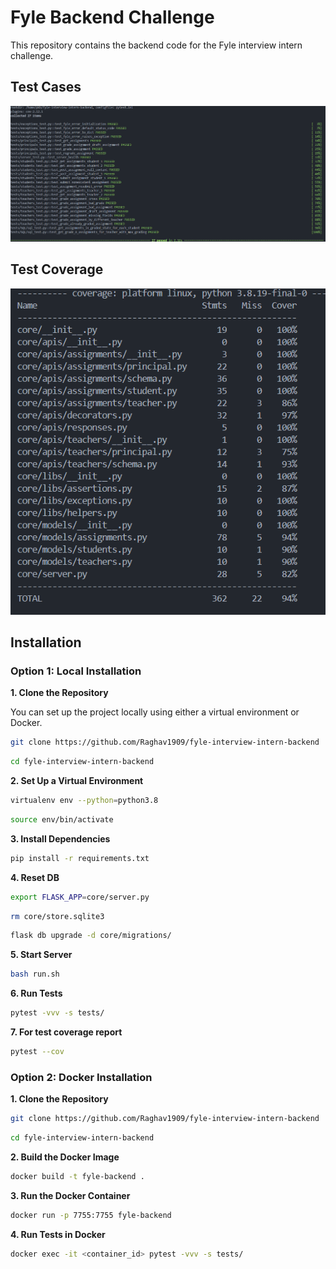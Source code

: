 # Fyle Backend Challenge

This repository contains the backend code for the Fyle interview intern challenge.

## Test Cases

![alt text](image.png)


## Test Coverage
![alt text](image-1.png)


## Installation

### Option 1: Local Installation

**1. Clone the Repository**

You can set up the project locally using either a virtual environment or Docker.

```bash
git clone https://github.com/Raghav1909/fyle-interview-intern-backend
```

```bash
cd fyle-interview-intern-backend
```

**2. Set Up a Virtual Environment**

```bash
virtualenv env --python=python3.8
```

```bash
source env/bin/activate
```

**3. Install Dependencies**

```bash
pip install -r requirements.txt
```


**4. Reset DB**

```bash
export FLASK_APP=core/server.py
```

```bash
rm core/store.sqlite3
```

```bash
flask db upgrade -d core/migrations/
```

**5. Start Server**

```bash
bash run.sh
```

**6. Run Tests**

```bash
pytest -vvv -s tests/
```

**7. For test coverage report**

```bash
pytest --cov
```

### Option 2: Docker Installation

**1. Clone the Repository**

```bash
git clone https://github.com/Raghav1909/fyle-interview-intern-backend
```

```bash
cd fyle-interview-intern-backend
```

**2. Build the Docker Image**

```bash
docker build -t fyle-backend .
```

**3. Run the Docker Container**

```bash
docker run -p 7755:7755 fyle-backend
```


**4. Run Tests in Docker**
```bash
docker exec -it <container_id> pytest -vvv -s tests/
```